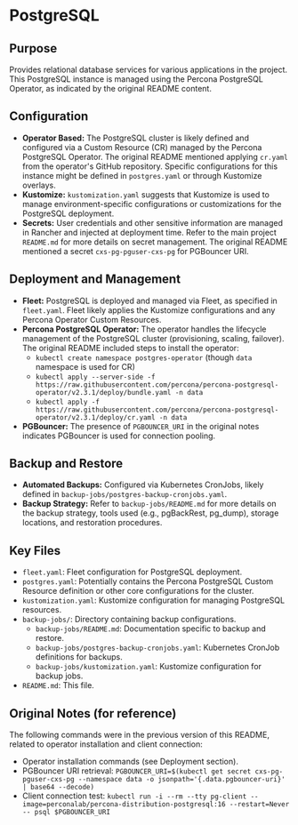 # PostgreSQL

## Purpose
Provides relational database services for various applications in the project. This PostgreSQL instance is managed using the Percona PostgreSQL Operator, as indicated by the original README content.

## Configuration
- **Operator Based:** The PostgreSQL cluster is likely defined and configured via a Custom Resource (CR) managed by the Percona PostgreSQL Operator. The original README mentioned applying `cr.yaml` from the operator's GitHub repository. Specific configurations for this instance might be defined in `postgres.yaml` or through Kustomize overlays.
- **Kustomize:** `kustomization.yaml` suggests that Kustomize is used to manage environment-specific configurations or customizations for the PostgreSQL deployment.
- **Secrets:** User credentials and other sensitive information are managed in Rancher and injected at deployment time. Refer to the main project `README.md` for more details on secret management. The original README mentioned a secret `cxs-pg-pguser-cxs-pg` for PGBouncer URI.

## Deployment and Management
- **Fleet:** PostgreSQL is deployed and managed via Fleet, as specified in `fleet.yaml`. Fleet likely applies the Kustomize configurations and any Percona Operator Custom Resources.
- **Percona PostgreSQL Operator:** The operator handles the lifecycle management of the PostgreSQL cluster (provisioning, scaling, failover). The original README included steps to install the operator:
    - `kubectl create namespace postgres-operator` (though `data` namespace is used for CR)
    - `kubectl apply --server-side -f https://raw.githubusercontent.com/percona/percona-postgresql-operator/v2.3.1/deploy/bundle.yaml -n data`
    - `kubectl apply -f https://raw.githubusercontent.com/percona/percona-postgresql-operator/v2.3.1/deploy/cr.yaml -n data`
- **PGBouncer:** The presence of `PGBOUNCER_URI` in the original notes indicates PGBouncer is used for connection pooling.

## Backup and Restore
- **Automated Backups:** Configured via Kubernetes CronJobs, likely defined in `backup-jobs/postgres-backup-cronjobs.yaml`.
- **Backup Strategy:** Refer to `backup-jobs/README.md` for more details on the backup strategy, tools used (e.g., pgBackRest, pg_dump), storage locations, and restoration procedures.

## Key Files
- `fleet.yaml`: Fleet configuration for PostgreSQL deployment.
- `postgres.yaml`: Potentially contains the Percona PostgreSQL Custom Resource definition or other core configurations for the cluster.
- `kustomization.yaml`: Kustomize configuration for managing PostgreSQL resources.
- `backup-jobs/`: Directory containing backup configurations.
    - `backup-jobs/README.md`: Documentation specific to backup and restore.
    - `backup-jobs/postgres-backup-cronjobs.yaml`: Kubernetes CronJob definitions for backups.
    - `backup-jobs/kustomization.yaml`: Kustomize configuration for backup jobs.
- `README.md`: This file.

## Original Notes (for reference)
The following commands were in the previous version of this README, related to operator installation and client connection:
- Operator installation commands (see Deployment section).
- PGBouncer URI retrieval: `PGBOUNCER_URI=$(kubectl get secret cxs-pg-pguser-cxs-pg --namespace data -o jsonpath='{.data.pgbouncer-uri}' | base64 --decode)`
- Client connection test: `kubectl run -i --rm --tty pg-client --image=perconalab/percona-distribution-postgresql:16 --restart=Never -- psql $PGBOUNCER_URI`
